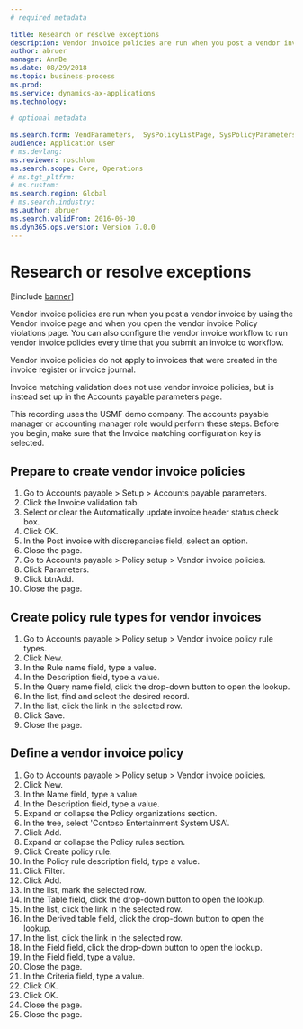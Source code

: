 ```yaml
--- 
# required metadata 
 
title: Research or resolve exceptions
description: Vendor invoice policies are run when you post a vendor invoice by using the Vendor invoice page and when you open the vendor invoice Policy violations page. 
author: abruer
manager: AnnBe 
ms.date: 08/29/2018
ms.topic: business-process 
ms.prod:  
ms.service: dynamics-ax-applications 
ms.technology:  
 
# optional metadata 
 
ms.search.form: VendParameters,  SysPolicyListPage, SysPolicyParameters, SysPolicySourceDocumentRuleType, SysPolicy, SysPolicySourceDocumentRule, SysQueryForm, SysQueryTableLookUp, SysQueryPrefixLookUp, SysQueryFieldLookUp   
audience: Application User 
# ms.devlang:  
ms.reviewer: roschlom
ms.search.scope: Core, Operations 
# ms.tgt_pltfrm:  
# ms.custom:  
ms.search.region: Global
# ms.search.industry: 
ms.author: abruer
ms.search.validFrom: 2016-06-30 
ms.dyn365.ops.version: Version 7.0.0 
---
```

# Research or resolve exceptions

[!include [banner](../../includes/banner.md)]

Vendor invoice policies are run when you post a vendor invoice by using the Vendor invoice page and when you open the vendor invoice Policy violations page. You can also configure the vendor invoice workflow to run vendor invoice policies every time that you submit an invoice to workflow. 

Vendor invoice policies do not apply to invoices that were created in the invoice register or invoice journal. 

Invoice matching validation does not use vendor invoice policies, but is instead set up in the Accounts payable parameters page.

This recording uses the USMF demo company. The accounts payable manager or accounting manager role would perform these steps. Before you begin, make sure that the Invoice matching configuration key is selected.


## Prepare to create vendor invoice policies
1. Go to Accounts payable > Setup > Accounts payable parameters.
2. Click the Invoice validation tab.
3. Select or clear the Automatically update invoice header status check box.
4. Click OK.
5. In the Post invoice with discrepancies field, select an option.
6. Close the page.
7. Go to Accounts payable > Policy setup > Vendor invoice policies.
8. Click Parameters.
9. Click btnAdd.
10. Close the page.

## Create policy rule types for vendor invoices
1. Go to Accounts payable > Policy setup > Vendor invoice policy rule types.
2. Click New.
3. In the Rule name field, type a value.
4. In the Description field, type a value.
5. In the Query name field, click the drop-down button to open the lookup.
6. In the list, find and select the desired record.
7. In the list, click the link in the selected row.
8. Click Save.
9. Close the page.

## Define a vendor invoice policy
1. Go to Accounts payable > Policy setup > Vendor invoice policies.
2. Click New.
3. In the Name field, type a value.
4. In the Description field, type a value.
5. Expand or collapse the Policy organizations section.
6. In the tree, select 'Contoso Entertainment System USA'.
7. Click Add.
8. Expand or collapse the Policy rules section.
9. Click Create policy rule.
10. In the Policy rule description field, type a value.
11. Click Filter.
12. Click Add.
13. In the list, mark the selected row.
14. In the Table field, click the drop-down button to open the lookup.
15. In the list, click the link in the selected row.
16. In the Derived table field, click the drop-down button to open the lookup.
17. In the list, click the link in the selected row.
18. In the Field field, click the drop-down button to open the lookup.
19. In the Field field, type a value.
20. Close the page.
21. In the Criteria field, type a value.
22. Click OK.
23. Click OK.
24. Close the page.
25. Close the page.

